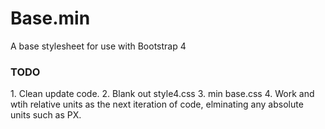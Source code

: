 # Base.min
A base stylesheet for use with Bootstrap 4
<h3>TODO</h3>
1. Clean update code.
2. Blank out style4.css
3. min base.css
4. Work and wtih relative units as the next iteration of code, elminating any absolute units such as PX. 
